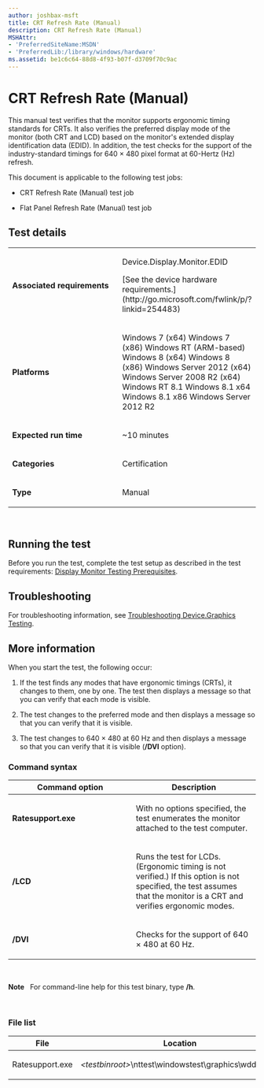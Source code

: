 ```yaml
---
author: joshbax-msft
title: CRT Refresh Rate (Manual)
description: CRT Refresh Rate (Manual)
MSHAttr:
- 'PreferredSiteName:MSDN'
- 'PreferredLib:/library/windows/hardware'
ms.assetid: be1c6c64-88d8-4f93-b07f-d3709f70c9ac
---
```


# CRT Refresh Rate (Manual)


This manual test verifies that the monitor supports ergonomic timing standards for CRTs. It also verifies the preferred display mode of the monitor (both CRT and LCD) based on the monitor's extended display identification data (EDID). In addition, the test checks for the support of the industry-standard timings for 640 × 480 pixel format at 60-Hertz (Hz) refresh.

This document is applicable to the following test jobs:

-   CRT Refresh Rate (Manual) test job

-   Flat Panel Refresh Rate (Manual) test job

## Test details


<table>
<colgroup>
<col width="50%" />
<col width="50%" />
</colgroup>
<tbody>
<tr class="odd">
<td><p><strong>Associated requirements</strong></p></td>
<td><p>Device.Display.Monitor.EDID</p>
<p>[See the device hardware requirements.](http://go.microsoft.com/fwlink/p/?linkid=254483)</p></td>
</tr>
<tr class="even">
<td><p><strong>Platforms</strong></p></td>
<td><p>Windows 7 (x64) Windows 7 (x86) Windows RT (ARM-based) Windows 8 (x64) Windows 8 (x86) Windows Server 2012 (x64) Windows Server 2008 R2 (x64) Windows RT 8.1 Windows 8.1 x64 Windows 8.1 x86 Windows Server 2012 R2</p></td>
</tr>
<tr class="odd">
<td><p><strong>Expected run time</strong></p></td>
<td><p>~10 minutes</p></td>
</tr>
<tr class="even">
<td><p><strong>Categories</strong></p></td>
<td><p>Certification</p></td>
</tr>
<tr class="odd">
<td><p><strong>Type</strong></p></td>
<td><p>Manual</p></td>
</tr>
</tbody>
</table>

 

## Running the test


Before you run the test, complete the test setup as described in the test requirements: [Display Monitor Testing Prerequisites](display-monitor-testing-prerequisites.md).

## Troubleshooting


For troubleshooting information, see [Troubleshooting Device.Graphics Testing](troubleshooting-devicegraphics-testing.md).

## More information


When you start the test, the following occur:

1.  If the test finds any modes that have ergonomic timings (CRTs), it changes to them, one by one. The test then displays a message so that you can verify that each mode is visible.

2.  The test changes to the preferred mode and then displays a message so that you can verify that it is visible.

3.  The test changes to 640 × 480 at 60 Hz and then displays a message so that you can verify that it is visible (**/DVI** option).

### Command syntax

<table>
<colgroup>
<col width="50%" />
<col width="50%" />
</colgroup>
<thead>
<tr class="header">
<th>Command option</th>
<th>Description</th>
</tr>
</thead>
<tbody>
<tr class="odd">
<td><p><strong>Ratesupport.exe</strong></p></td>
<td><p>With no options specified, the test enumerates the monitor attached to the test computer.</p></td>
</tr>
<tr class="even">
<td><p><strong>/LCD</strong></p></td>
<td><p>Runs the test for LCDs. (Ergonomic timing is not verified.) If this option is not specified, the test assumes that the monitor is a CRT and verifies ergonomic modes.</p></td>
</tr>
<tr class="odd">
<td><p><strong>/DVI</strong></p></td>
<td><p>Checks for the support of 640 × 480 at 60 Hz.</p></td>
</tr>
</tbody>
</table>

 

**Note**  
For command-line help for this test binary, type **/h**.

 

### File list

<table>
<colgroup>
<col width="50%" />
<col width="50%" />
</colgroup>
<thead>
<tr class="header">
<th>File</th>
<th>Location</th>
</tr>
</thead>
<tbody>
<tr class="odd">
<td><p>Ratesupport.exe</p></td>
<td><p><em>&lt;testbinroot&gt;</em>\nttest\windowstest\graphics\wddm\bin\</p></td>
</tr>
</tbody>
</table>

 

 

 






